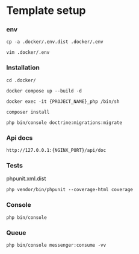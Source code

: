# Template setup

### env
```
cp -a .docker/.env.dist .docker/.env
```
```
vim .docker/.env
```

### Installation
```
cd .docker/
```
```
docker compose up --build -d
```
```
docker exec -it {PROJECT_NAME}_php /bin/sh
```
```
composer install
```
```
php bin/console doctrine:migrations:migrate
```

### Api docs
```
http://127.0.0.1:{NGINX_PORT}/api/doc
```

### Tests
phpunit.xml.dist
```
php vendor/bin/phpunit --coverage-html coverage
```

### Console
```
php bin/console
```

### Queue
```
php bin/console messenger:consume -vv
```


